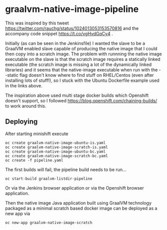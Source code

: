 # graalvm-native-image-pipeline

This was inspired by this tweet https://twitter.com/rauchg/status/1024013053153570816 and the accompany code snippet https://t.co/vgHvdGqCy4 .

Initially (as can be seen in the Jenkinsfile) I wanted the slave to be a GraalVM enabled slave capable of producing the native image that I could then copy into a scratch image. The problem with runnning the native image executable on the slave is that the scratch image requires a statically linked executable (the scratch image is missing a lot of the dynamically linked libraries) and it seems that the native-image executable when run with the --static flag doesn't know where to find stuff on RHEL/Centos (even after installing lots of stuff!), so I stuck with the Ubuntu Dockerfile example used in the links above.

The inspiration above used multi stage docker builds which Openshift doesn't support, so I followed https://blog.openshift.com/chaining-builds/ to work around this.



## Deploying

After starting minishift execute

    oc create graalvm-native-image-ubuntu-is.yaml
    oc create graalvm-native-image-scratch-is.yaml
    oc create graalvm-native-image-ubuntu-bc.yaml
    oc create graalvm-native-image-scratch-bc.yaml
    oc create -f pipeline.yaml
    
The first builds will fail, the pipeline build needs to be run...

    oc start-build graalvm-listdir-pipeline
    
Or via the Jenkins browser application or via the Openshift browser application.

Then the native image Java application built using GraalVM technology packaged as a minimal scratch based docker image can be deployed as a new app via

    oc new-app graalvm-native-image-scratch
